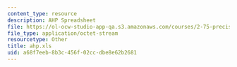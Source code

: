 ```yaml
---
content_type: resource
description: AHP Spreadsheet
file: https://ol-ocw-studio-app-qa.s3.amazonaws.com/courses/2-75-precision-machine-design-fall-2001/a68f7eeb8b3c456f02ccdbe8e62b2681_ahp.xls
file_type: application/octet-stream
resourcetype: Other
title: ahp.xls
uid: a68f7eeb-8b3c-456f-02cc-dbe8e62b2681
---
```

